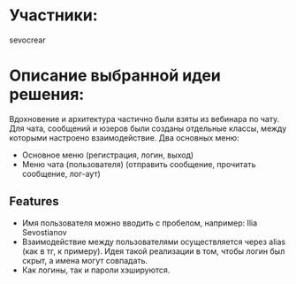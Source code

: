 # Участники:

sevocrear

# Описание выбранной идеи решения:
Вдохновение и архитектура частично были взяты из вебинара по чату. Для чата, сообщений и юзеров были созданы отдельные классы, между которыми настроено взаимодействие. Два основных меню:
* Основное меню (регистрация, логин, выход)
* Меню чата (пользователя) (отправить сообщение, прочитать сообщение, лог-аут)

## Features
* Имя пользователя можно вводить с пробелом, например: Ilia Sevostianov
* Взаимодействие между пользователями осуществляется через alias (как в тг, к примеру). Идея такой реализации в том, чтобы логин был скрыт, а имена могут совпадать.
* Как логины, так и пароли хэшируются.
